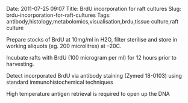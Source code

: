 Date: 2011-07-25 09:07
Title: BrdU incorporation for raft cultures
Slug: brdu-incorporation-for-raft-cultures
Tags: antibody,histology,metabolomics,visualisation,brdu,tissue culture,raft culture







Prepare stocks of BrdU at 10mg/ml in H2O, filter sterilise and store in working aliquots (eg. 200 microlitres) at –20C.



Incubate rafts with BrdU (100 microgram per ml) for 12 hours prior to harvesting.



Detect incorporated BrdU via antibody staining (Zymed 18-0103) using standard immunohistochemical techniques


<aside>High temperature antigen retrieval is required to open up the DNA</aside>



